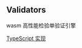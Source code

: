 ## Validators

wasm 高性能检验单验证引擎

[TypeScript 实现](https://github.com/initialencounter/chrome-extensions/blob/master/lims/src/content-script/verify.ts)
